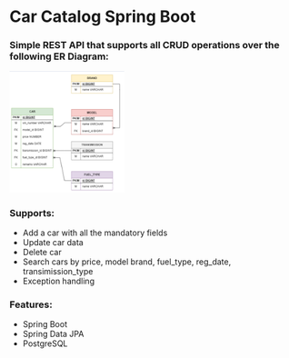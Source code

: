 # Car Catalog Spring Boot
 
### Simple REST API that supports all CRUD operations over the following ER Diagram:

<img src="https://github.com/Djimi02/CarCatalogRepo/blob/main/ER%20Diagram/ER%20Diagram.png"  width=40% height=40%>

### Supports:
* Add a car with all the mandatory fields
* Update car data
* Delete car
* Search cars by price, model brand, fuel_type, reg_date, transimission_type
* Exception handling

### Features: 
* Spring Boot
* Spring Data JPA
* PostgreSQL
